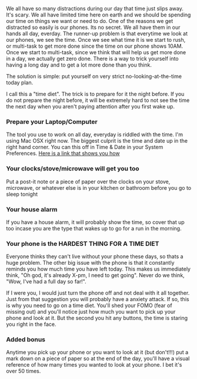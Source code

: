 We all have so many distractions during our day that time just slips away. It's scary. We all have limited time here on earth and we should be spending our time on things we want or need to do. One of the reasons we get distracted so easily is our phones. Its no secret. We all have them in our hands all day, everday. The runner-up problem is that everytime we look at our phones, we see the time. Once we see what time it is we start to rush, or multi-task to get more done since the time on our phone shows 10AM. Once we start to multi-task, since we think that will help us get more done in a day, we actually get zero done. There is a way to trick yourself into having a long day and to get a lot more done than you think. 

The solution is simple: put yourself on very strict no-looking-at-the-time today plan.

I call this a "time diet". The trick is to prepare for it the night before. If you do not prepare the night before, it will be extremely hard to not see the time the next day when you aren't paying attention after you first wake up.

### Prepare your Laptop/Computer

The tool you use to work on all day, everyday is riddled with the time. I'm using Mac OSX right now. The biggest culprit is the time and date up in the right hand corner. You can this off in Time & Date in your System Preferences. [Here is a link that shows you how](https://appsliced.co/ask/how-do-i-hide-the-clock-from-my-menu-bar-in-os-x)


### Your clocks/stove/microwave will get you too

Put a post-it note or a piece of paper over the clocks on your stove, microwave, or whatever else is in your kitchen or bathroom before you go to sleep tonight

### Your house alarm

If you have a house alarm, it will probably show the time, so cover that up too incase you are the type that wakes up to go for a run in the morning.

### Your phone is the HARDEST THING FOR A TIME DIET

Everyone thinks they can't live without your phone these days, so thats a huge problem. The other big issue with the phone is that it constantly reminds you how much time you have left today. This makes us immediately think, "Oh god, it's already X-pm, I need to get going". Never do we think, "Wow, I've had a full day so far!".

If I were you, I would just turn the phone off and not deal with it all together. Just from that suggestion you will probably have a anxiety attack. If so, this is why you need to go on a time diet. You'll shed your FOMO (fear of missing out) and you'll notice just how much you want to pick up your phone and look at it. But the second you hit any buttons, the time is staring you right in the face.  

### Added bonus

Anytime you pick up your phone or you want to look at it (but don't!!!) put a mark down on a piece of paper so at the end of the day, you'll have a visual reference of how many times you wanted to look at your phone. I bet it's over 50 times.
